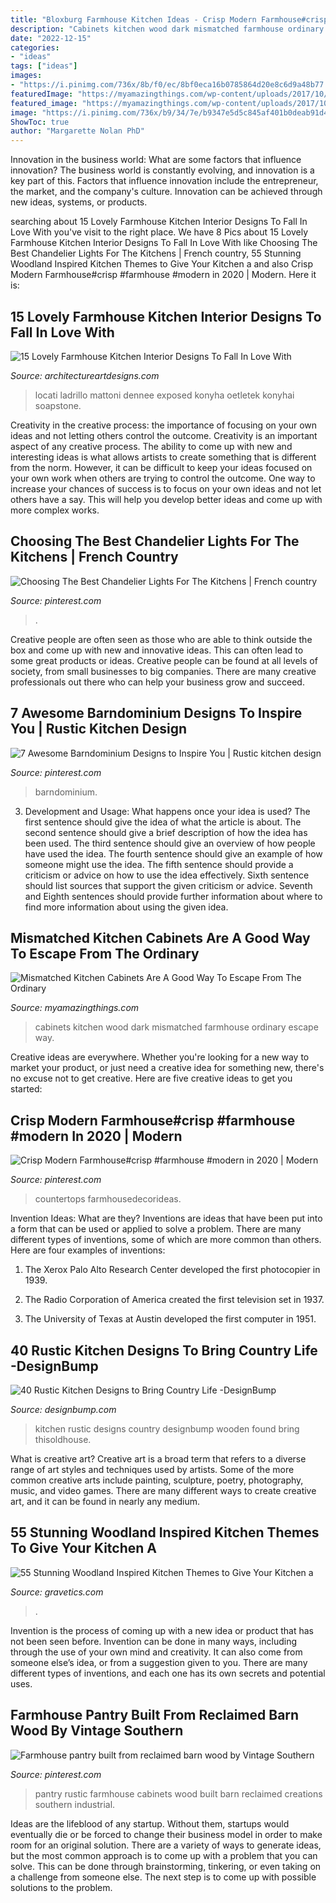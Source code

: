 ```yaml
---
title: "Bloxburg Farmhouse Kitchen Ideas - Crisp Modern Farmhouse#crisp #farmhouse #modern In 2020"
description: "Cabinets kitchen wood dark mismatched farmhouse ordinary escape way"
date: "2022-12-15"
categories:
- "ideas"
tags: ["ideas"]
images:
- "https://i.pinimg.com/736x/8b/f0/ec/8bf0eca16b0785864d20e8c6d9a48b77.jpg"
featuredImage: "https://myamazingthings.com/wp-content/uploads/2017/10/mismatched-kitchen-cabinets-7.jpg"
featured_image: "https://myamazingthings.com/wp-content/uploads/2017/10/mismatched-kitchen-cabinets-7.jpg"
image: "https://i.pinimg.com/736x/b9/34/7e/b9347e5d5c845af401b0deab91d45bf8.jpg"
ShowToc: true
author: "Margarette Nolan PhD"
---
```



Innovation in the business world: What are some factors that influence innovation?
The business world is constantly evolving, and innovation is a key part of this. Factors that influence innovation include the entrepreneur, the market, and the company's culture. Innovation can be achieved through new ideas, systems, or products.

	

		
searching about 15 Lovely Farmhouse Kitchen Interior Designs To Fall In Love With you've visit to the right place. We have 8 Pics about 15 Lovely Farmhouse Kitchen Interior Designs To Fall In Love With like Choosing The Best Chandelier Lights For The Kitchens | French country, 55 Stunning Woodland Inspired Kitchen Themes to Give Your Kitchen a and also Crisp Modern Farmhouse#crisp #farmhouse #modern in 2020 | Modern. Here it is:
		
    
## 15 Lovely Farmhouse Kitchen Interior Designs To Fall In Love With

<img loading=lazy src="https://www.architectureartdesigns.com/wp-content/uploads/2015/01/15-Lovely-Farmhouse-Kitchen-Interior-Designs-To-Fall-In-Love-With-7.jpg" onerror="this.onerror=null;this.src='https://tse4.mm.bing.net/th?id=OIP.hEXTV6F7GrquY4lxIklzFQHaE7&amp;pid=15.1';" alt="15 Lovely Farmhouse Kitchen Interior Designs To Fall In Love With">

_Source: architectureartdesigns.com_

>locati ladrillo mattoni dennee exposed konyha oetletek konyhai soapstone. 

	

Creativity in the creative process: the importance of focusing on your own ideas and not letting others control the outcome.
Creativity is an important aspect of any creative process. The ability to come up with new and interesting ideas is what allows artists to create something that is different from the norm. However, it can be difficult to keep your ideas focused on your own work when others are trying to control the outcome. One way to increase your chances of success is to focus on your own ideas and not let others have a say. This will help you develop better ideas and come up with more complex works.

    
## Choosing The Best Chandelier Lights For The Kitchens | French Country

<img loading=lazy src="https://i.pinimg.com/736x/8b/f0/ec/8bf0eca16b0785864d20e8c6d9a48b77.jpg" onerror="this.onerror=null;this.src='https://tse1.mm.bing.net/th?id=OIP.S003wDwCWvX17EO8iunoXAHaJ9&amp;pid=15.1';" alt="Choosing The Best Chandelier Lights For The Kitchens | French country">

_Source: pinterest.com_

>. 

	

Creative people are often seen as those who are able to think outside the box and come up with new and innovative ideas. This can often lead to some great products or ideas. Creative people can be found at all levels of society, from small businesses to big companies. There are many creative professionals out there who can help your business grow and succeed.

    
## 7 Awesome Barndominium Designs To Inspire You | Rustic Kitchen Design

<img loading=lazy src="https://i.pinimg.com/736x/97/51/35/9751352ae4a65f09110f8623a7f5d2fb.jpg" onerror="this.onerror=null;this.src='https://tse4.mm.bing.net/th?id=OIP.PNH9Koz6QwZV_s3XQ-BfkAAAAA&amp;pid=15.1';" alt="7 Awesome Barndominium Designs to Inspire You | Rustic kitchen design">

_Source: pinterest.com_

>barndominium. 

	

3. Development and Usage: What happens once your idea is used?
The first sentence should give the idea of what the article is about. The second sentence should give a brief description of how the idea has been used. The third sentence should give an overview of how people have used the idea. The fourth sentence should give an example of how someone might use the idea. The fifth sentence should provide a criticism or advice on how to use the idea effectively. Sixth sentence should list sources that support the given criticism or advice. Seventh and Eighth sentences should provide further information about where to find more information about using the given idea.

    
## Mismatched Kitchen Cabinets Are A Good Way To Escape From The Ordinary

<img loading=lazy src="https://myamazingthings.com/wp-content/uploads/2017/10/mismatched-kitchen-cabinets-7.jpg" onerror="this.onerror=null;this.src='https://tse4.mm.bing.net/th?id=OIP.u5P7TuJPlHgrjcR9FWpjlgHaKw&amp;pid=15.1';" alt="Mismatched Kitchen Cabinets Are A Good Way To Escape From The Ordinary">

_Source: myamazingthings.com_

>cabinets kitchen wood dark mismatched farmhouse ordinary escape way. 

	

Creative ideas are everywhere. Whether you're looking for a new way to market your product, or just need a creative idea for something new, there's no excuse not to get creative. Here are five creative ideas to get you started: 

    
## Crisp Modern Farmhouse#crisp #farmhouse #modern In 2020 | Modern

<img loading=lazy src="https://i.pinimg.com/736x/b9/34/7e/b9347e5d5c845af401b0deab91d45bf8.jpg" onerror="this.onerror=null;this.src='https://tse1.mm.bing.net/th?id=OIP.epKt1OFTvWjkQuWJeDm0yQHaLH&amp;pid=15.1';" alt="Crisp Modern Farmhouse#crisp #farmhouse #modern in 2020 | Modern">

_Source: pinterest.com_

>countertops farmhousedecorideas. 

	

Invention Ideas: What are they?
Inventions are ideas that have been put into a form that can be used or applied to solve a problem. There are many different types of inventions, some of which are more common than others. Here are four examples of inventions:
1. The Xerox Palo Alto Research Center developed the first photocopier in 1939.

2. The Radio Corporation of America created the first television set in 1937.

3. The University of Texas at Austin developed the first computer in 1951.


    
## 40 Rustic Kitchen Designs To Bring Country Life -DesignBump

<img loading=lazy src="http://cdn.designbump.com/wp-content/uploads/2014/10/wooden-rustic-kitchen-008.jpg" onerror="this.onerror=null;this.src='https://tse4.mm.bing.net/th?id=OIP.vzi6ipDi4FruDDO85h9O_QHaLH&amp;pid=15.1';" alt="40 Rustic Kitchen Designs to Bring Country Life -DesignBump">

_Source: designbump.com_

>kitchen rustic designs country designbump wooden found bring thisoldhouse. 

	

What is creative art?
Creative art is a broad term that refers to a diverse range of art styles and techniques used by artists. Some of the more common creative arts include painting, sculpture, poetry, photography, music, and video games. There are many different ways to create creative art, and it can be found in nearly any medium.

    
## 55 Stunning Woodland Inspired Kitchen Themes To Give Your Kitchen A

<img loading=lazy src="https://www.gravetics.com/wp-content/uploads/2017/09/Modern-Farmhouse-Kitchen.-Gray-tile-floors-white-cabinets..jpg" onerror="this.onerror=null;this.src='https://tse1.mm.bing.net/th?id=OIP.T3eeW0y5eLou0ha9V-oL1wHaLH&amp;pid=15.1';" alt="55 Stunning Woodland Inspired Kitchen Themes to Give Your Kitchen a">

_Source: gravetics.com_

>. 

	

Invention is the process of coming up with a new idea or product that has not been seen before. Invention can be done in many ways, including through the use of your own mind and creativity. It can also come from someone else’s idea, or from a suggestion given to you. There are many different types of inventions, and each one has its own secrets and potential uses.

    
## Farmhouse Pantry Built From Reclaimed Barn Wood By Vintage Southern

<img loading=lazy src="https://i.pinimg.com/736x/bf/4c/9f/bf4c9f5d91e0a252591f460c45f74b01.jpg" onerror="this.onerror=null;this.src='https://tse2.mm.bing.net/th?id=OIP.mh0j3tvha2fFXmraGhIGoQHaJ3&amp;pid=15.1';" alt="Farmhouse pantry built from reclaimed barn wood by Vintage Southern">

_Source: pinterest.com_

>pantry rustic farmhouse cabinets wood built barn reclaimed creations southern industrial. 

	

Ideas are the lifeblood of any startup. Without them, startups would eventually die or be forced to change their business model in order to make room for an original solution. There are a variety of ways to generate ideas, but the most common approach is to come up with a problem that you can solve. This can be done through brainstorming, tinkering, or even taking on a challenge from someone else. The next step is to come up with possible solutions to the problem.

